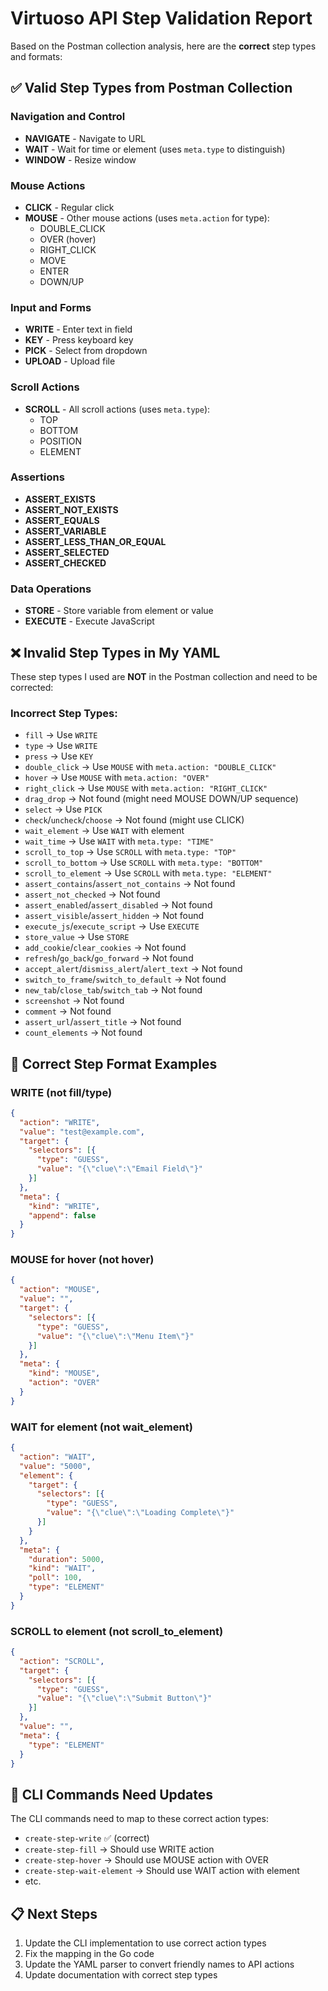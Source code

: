 # Virtuoso API Step Validation Report

Based on the Postman collection analysis, here are the **correct** step types and formats:

## ✅ Valid Step Types from Postman Collection

### Navigation and Control
- **NAVIGATE** - Navigate to URL
- **WAIT** - Wait for time or element (uses `meta.type` to distinguish)
- **WINDOW** - Resize window

### Mouse Actions
- **CLICK** - Regular click
- **MOUSE** - Other mouse actions (uses `meta.action` for type):
  - DOUBLE_CLICK
  - OVER (hover)
  - RIGHT_CLICK
  - MOVE
  - ENTER
  - DOWN/UP

### Input and Forms
- **WRITE** - Enter text in field
- **KEY** - Press keyboard key
- **PICK** - Select from dropdown
- **UPLOAD** - Upload file

### Scroll Actions
- **SCROLL** - All scroll actions (uses `meta.type`):
  - TOP
  - BOTTOM
  - POSITION
  - ELEMENT

### Assertions
- **ASSERT_EXISTS**
- **ASSERT_NOT_EXISTS**
- **ASSERT_EQUALS**
- **ASSERT_VARIABLE**
- **ASSERT_LESS_THAN_OR_EQUAL**
- **ASSERT_SELECTED**
- **ASSERT_CHECKED**

### Data Operations
- **STORE** - Store variable from element or value
- **EXECUTE** - Execute JavaScript

## ❌ Invalid Step Types in My YAML

These step types I used are **NOT** in the Postman collection and need to be corrected:

### Incorrect Step Types:
- `fill` → Use `WRITE`
- `type` → Use `WRITE`
- `press` → Use `KEY`
- `double_click` → Use `MOUSE` with `meta.action: "DOUBLE_CLICK"`
- `hover` → Use `MOUSE` with `meta.action: "OVER"`
- `right_click` → Use `MOUSE` with `meta.action: "RIGHT_CLICK"`
- `drag_drop` → Not found (might need MOUSE DOWN/UP sequence)
- `select` → Use `PICK`
- `check`/`uncheck`/`choose` → Not found (might use CLICK)
- `wait_element` → Use `WAIT` with element
- `wait_time` → Use `WAIT` with `meta.type: "TIME"`
- `scroll_to_top` → Use `SCROLL` with `meta.type: "TOP"`
- `scroll_to_bottom` → Use `SCROLL` with `meta.type: "BOTTOM"`
- `scroll_to_element` → Use `SCROLL` with `meta.type: "ELEMENT"`
- `assert_contains`/`assert_not_contains` → Not found
- `assert_not_checked` → Not found
- `assert_enabled`/`assert_disabled` → Not found
- `assert_visible`/`assert_hidden` → Not found
- `execute_js`/`execute_script` → Use `EXECUTE`
- `store_value` → Use `STORE`
- `add_cookie`/`clear_cookies` → Not found
- `refresh`/`go_back`/`go_forward` → Not found
- `accept_alert`/`dismiss_alert`/`alert_text` → Not found
- `switch_to_frame`/`switch_to_default` → Not found
- `new_tab`/`close_tab`/`switch_tab` → Not found
- `screenshot` → Not found
- `comment` → Not found
- `assert_url`/`assert_title` → Not found
- `count_elements` → Not found

## 📝 Correct Step Format Examples

### WRITE (not fill/type)
```json
{
  "action": "WRITE",
  "value": "test@example.com",
  "target": {
    "selectors": [{
      "type": "GUESS",
      "value": "{\"clue\":\"Email Field\"}"
    }]
  },
  "meta": {
    "kind": "WRITE",
    "append": false
  }
}
```

### MOUSE for hover (not hover)
```json
{
  "action": "MOUSE",
  "value": "",
  "target": {
    "selectors": [{
      "type": "GUESS",
      "value": "{\"clue\":\"Menu Item\"}"
    }]
  },
  "meta": {
    "kind": "MOUSE",
    "action": "OVER"
  }
}
```

### WAIT for element (not wait_element)
```json
{
  "action": "WAIT",
  "value": "5000",
  "element": {
    "target": {
      "selectors": [{
        "type": "GUESS",
        "value": "{\"clue\":\"Loading Complete\"}"
      }]
    }
  },
  "meta": {
    "duration": 5000,
    "kind": "WAIT",
    "poll": 100,
    "type": "ELEMENT"
  }
}
```

### SCROLL to element (not scroll_to_element)
```json
{
  "action": "SCROLL",
  "target": {
    "selectors": [{
      "type": "GUESS",
      "value": "{\"clue\":\"Submit Button\"}"
    }]
  },
  "value": "",
  "meta": {
    "type": "ELEMENT"
  }
}
```

## 🔧 CLI Commands Need Updates

The CLI commands need to map to these correct action types:
- `create-step-write` ✅ (correct)
- `create-step-fill` → Should use WRITE action
- `create-step-hover` → Should use MOUSE action with OVER
- `create-step-wait-element` → Should use WAIT action with element
- etc.

## 📋 Next Steps

1. Update the CLI implementation to use correct action types
2. Fix the mapping in the Go code
3. Update the YAML parser to convert friendly names to API actions
4. Update documentation with correct step types